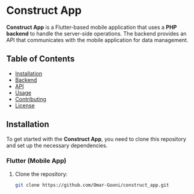 # Construct App

**Construct App** is a Flutter-based mobile application that uses a **PHP backend** to handle the server-side operations. The backend provides an API that communicates with the mobile application for data management.

## Table of Contents

- [Installation](#installation)
- [Backend](#backend)
- [API](#api)
- [Usage](#usage)
- [Contributing](#contributing)
- [License](#license)

## Installation

To get started with the **Construct App**, you need to clone this repository and set up the necessary dependencies.

### Flutter (Mobile App)

1. Clone the repository:
   ```bash
   git clone https://github.com/Omar-Gooni/construct_app.git

